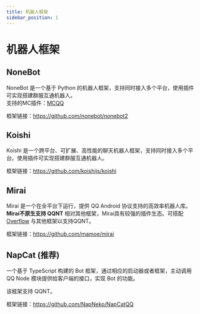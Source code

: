 ```yaml
---
title: 机器人框架
sidebar_position: 1
---
```


# 机器人框架
## NoneBot
NoneBot 是一个基于 Python 的机器人框架，支持同时接入多个平台，使用插件可实现搭建群服互通机器人。   
支持的MC插件：[MCQQ](https://github.com/17TheWord/nonebot-plugin-mcqq)

框架链接：https://github.com/nonebot/nonebot2

## Koishi
Koishi 是一个跨平台、可扩展、高性能的聊天机器人框架，支持同时接入多个平台。使用插件可实现搭建群服互通机器人。 

框架链接：https://github.com/koishijs/koishi

## Mirai
Mirai 是一个在全平台下运行，提供 QQ Android 协议支持的高效率机器人库。
**Mirai不原生支持 QQNT** 相对其他框架，Mirai具有较强的插件生态。可搭配 [Overflow](https://github.com/MrXiaoM/overflow) 与其他框架以支持QQNT。

框架链接：https://github.com/mamoe/mirai

## NapCat (推荐)
一个基于 TypeScript 构建的 Bot 框架，通过相应的启动器或者框架，主动调用 QQ Node 模块提供给客户端的接口，实现 Bot 的功能。

该框架支持 QQNT。

框架链接：https://github.com/NapNeko/NapCatQQ
